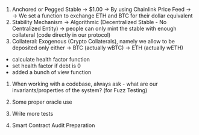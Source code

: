 1. Anchored or Pegged Stable -> $1.00 
   -> By using Chainlink Price Feed
   -> -> We set a function to exchange ETH and BTC for their dollar equivalent
2. Stability Mechanism -> Algorithmic (Decentralized Stable - No Centralized Entity)
   -> people can only mint the stable with enough collateral (code directly in our protocol)
3. Collateral: Exogenous (Crypto Collaterals), namely we allow to be deposited only either
   -> BTC (actually wBTC)
   -> ETH (actually wETH)

- calculate health factor function
- set health factor if debt is 0
- added a bunch of view function

1. When working with a codebase, always ask - what are our invariants/properties of the system? (for Fuzz Testing)

1. Some proper oracle use
2. Write more tests
3. Smart Contract Audit Preparation